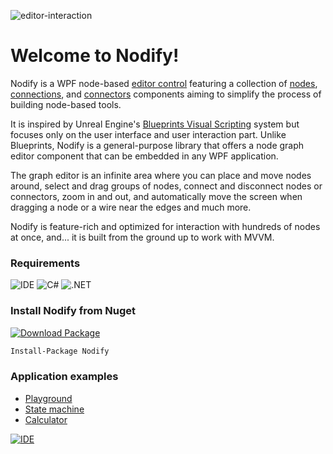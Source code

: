 
![editor-interaction](https://user-images.githubusercontent.com/12727904/192004838-ec6dd997-5e64-4c01-940c-1cd1b8d27837.gif)


# Welcome to Nodify!

Nodify is a WPF node-based [editor control](Editor-Overview) featuring a collection of [nodes](Nodes-Overview), [connections](Connections-Overview), and [connectors](Connectors-Overview) components aiming to simplify the process of building node-based tools.

It is inspired by Unreal Engine's [Blueprints Visual Scripting](https://docs.unrealengine.com/en-US/ProgrammingAndScripting/Blueprints/index.html) system but focuses only on the user interface and user interaction part. Unlike Blueprints, Nodify is a general-purpose library that offers a node graph editor component that can be embedded in any WPF application.

The graph editor is an infinite area where you can place and move nodes around, select and drag groups of nodes, connect and disconnect nodes or connectors, zoom in and out, and automatically move the screen when dragging a node or a wire near the edges and much more.

Nodify is feature-rich and optimized for interaction with hundreds of nodes at once, and... it is built from the ground up to work with MVVM.

### Requirements
![IDE](https://img.shields.io/static/v1?label=%20&message=VS%202019%20or%20greater&color=informational&style=for-the-badge&logo=visual-studio)
![C#](https://img.shields.io/static/v1?label=%20&message=8.0&color=239120&style=for-the-badge&logo=c-sharp)
![.NET](https://img.shields.io/static/v1?label=%20&message=Framework%204.7.2%20to%20NET%206&color=5C2D91&style=for-the-badge&logo=.net)

### Install Nodify from Nuget
[![Download Package](https://img.shields.io/nuget/v/Nodify?label=Download&logo=nuget&style=for-the-badge)](https://www.nuget.org/packages/Nodify/)

```xml
Install-Package Nodify
```

### Application examples
- [Playground](https://github.com/miroiu/nodify/tree/master/Examples/Nodify.Playground)
- [State machine](https://github.com/miroiu/nodify/tree/master/Examples/Nodify.StateMachine)
- [Calculator](https://github.com/miroiu/nodify/tree/master/Examples/Nodify.Calculator)


[![IDE](https://img.shields.io/static/v1?label=%20&message=GET%20STARTED&color=9cf&style=for-the-badge)](Getting-Started)

